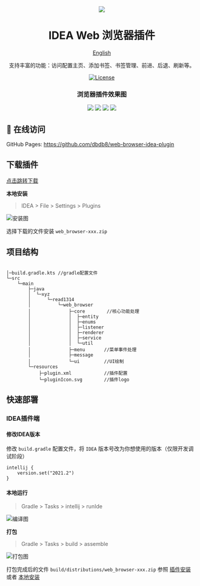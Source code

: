 <div align=center>
<img  src="../src/main/resources/META-INF/pluginIcon.svg"/>
</div>

<h1 align="center">
  IDEA Web 浏览器插件
</h1>

<p align="center">
  <a href="../README.md">English</a>
</p>

<p align="center">
  支持丰富的功能：访问配置主页、添加书签、书签管理、前进、后退、刷新等。
</p>

<p align="center">
  <a href="https://github.com/dbdb8/web-browser-idea-plugin/blob/master/LICENSE"><img src="https://img.shields.io/github/license/Realkai42/qwerty-learner" alt="License"></a>
</p>

<h3 align="center">
  浏览器插件效果图
</h3>
<div align=center>
<img  src="20240328-165043.jpg"/>
<img  src="20240328-180254.jpg"/>
<img  src="20240328-180300.jpg"/>
<img  src="20240328-180305.jpg"/>
</div>

## 📸 在线访问

GitHub Pages: <https://github.com/dbdb8/web-browser-idea-plugin>
<br/>

## 下载插件
<a href="https://github.com/dbdb8/web-browser-idea-plugin/releases/download/1.0-SNAPSHOT/web_browser-1.0-SNAPSHOT.zip" alt="zip plugin">点击跳转下载</a>

**本地安装**

> IDEA > File > Settings > Plugins

![安装图](screenshot-20240328-170528.png)

选择下载的文件安装 `web_browser-xxx.zip` 

## 项目结构

```

│─build.gradle.kts //gradle配置文件
└─src
    └─main
        ├─java
        │  └─xyz
        │      └─read1314
        │          └─web_browser
        │              ├─core        //核心功能处理
        │              │  ├─entity
        │              │  ├─enums
        │              │  ├─listener
        │              │  ├─renderer
        │              │  ├─service
        │              │  └─util
        │              ├─menu       //菜单事件处理
        │              ├─message
        │              └─ui         //UI绘制
        └─resources
            ├─plugin.xml            //插件配置
            └─pluginIcon.svg        //插件logo

```


## 快速部署

### IDEA插件端

#### 修改IDEA版本 

修改 `build.gradle` 配置文件，将 `IDEA` 版本号改为你想使用的版本（仅限开发调试阶段）

```
intellij {
    version.set("2021.2")
}
```

#### 本地运行

> Gradle > Tasks > intellij > runIde

![编译图](20240328-165855.jpg)


**打包**

> Gradle > Tasks > build > assemble

![打包图](20240328-170257.jpg)

打包完成后的文件
`build/distributions/web_browser-xxx.zip`
参照 [插件安装](https://www.jetbrains.com/help/idea/managing-plugins.html#install-plugin-from-zip) 或者 [本地安装](https://www.jetbrains.com/help/idea/managing-plugins.html#install-plugin-from-disk)

